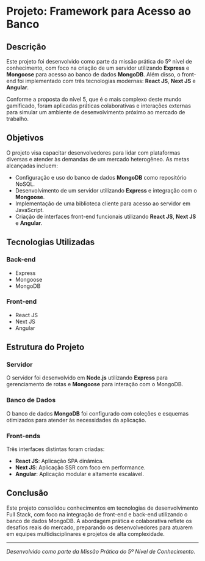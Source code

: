 # Projeto: Framework para Acesso ao Banco  

## Descrição  
Este projeto foi desenvolvido como parte da missão prática do 5º nível de conhecimento, com foco na criação de um servidor utilizando **Express** e **Mongoose** para acesso ao banco de dados **MongoDB**. Além disso, o front-end foi implementado com três tecnologias modernas: **React JS**, **Next JS** e **Angular**.  

Conforme a proposta do nível 5, que é o mais complexo deste mundo gamificado, foram aplicadas práticas colaborativas e interações externas para simular um ambiente de desenvolvimento próximo ao mercado de trabalho.  

## Objetivos  
O projeto visa capacitar desenvolvedores para lidar com plataformas diversas e atender às demandas de um mercado heterogêneo. As metas alcançadas incluem:  
- Configuração e uso do banco de dados **MongoDB** como repositório NoSQL.  
- Desenvolvimento de um servidor utilizando **Express** e integração com o **Mongoose**.  
- Implementação de uma biblioteca cliente para acesso ao servidor em JavaScript.  
- Criação de interfaces front-end funcionais utilizando **React JS**, **Next JS** e **Angular**.  

## Tecnologias Utilizadas  
### Back-end  
- Express  
- Mongoose  
- MongoDB  

### Front-end  
- React JS  
- Next JS  
- Angular  

## Estrutura do Projeto  
### Servidor  
O servidor foi desenvolvido em **Node.js** utilizando **Express** para gerenciamento de rotas e **Mongoose** para interação com o MongoDB.  

### Banco de Dados  
O banco de dados **MongoDB** foi configurado com coleções e esquemas otimizados para atender às necessidades da aplicação.  

### Front-ends  
Três interfaces distintas foram criadas:  
- **React JS**: Aplicação SPA dinâmica.  
- **Next JS**: Aplicação SSR com foco em performance.  
- **Angular**: Aplicação modular e altamente escalável.  

## Conclusão  
Este projeto consolidou conhecimentos em tecnologias de desenvolvimento Full Stack, com foco na integração de front-end e back-end utilizando o banco de dados MongoDB. A abordagem prática e colaborativa reflete os desafios reais do mercado, preparando os desenvolvedores para atuarem em equipes multidisciplinares e projetos de alta complexidade.  

---  
*Desenvolvido como parte da Missão Prática do 5º Nível de Conhecimento.*  
